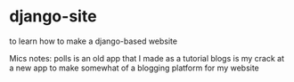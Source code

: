 # django-site
to learn how to make a django-based website

Mics notes:
polls is an old app that I made as a tutorial
blogs is my crack at a new app to make somewhat of a blogging platform for my website